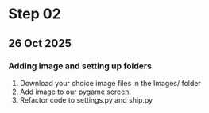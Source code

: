 # Step 02

## 26 Oct 2025

### Adding image and setting up folders
1. Download your choice image files in the Images/ folder
2. Add image to our pygame screen.
3. Refactor code to settings.py and ship.py